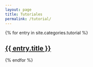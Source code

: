```yaml
---
layout: page
title: Tutoriales
permalink: /tutorial/
---
```


<div class="tutorials">
  {% for entry in site.categories.tutorial %}
    <article class="tutorial">
      <h2><a href="{{ site.baseurl }}{{ entry.url }}">{{ entry.title }}</a></h2>
    </article>
  {% endfor %}
</div>
